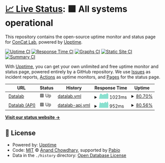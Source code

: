 # [📈 Live Status](https://concat-lab.github.io/datalab-status): <!--live status--> **🟩 All systems operational**

This repository contains the open-source uptime monitor and status page for [ConCat Lab](tu.berlin/en/concat), powered by [Upptime](https://github.com/upptime/upptime).

[![Uptime CI](https://github.com/concat-lab/datalab-status/workflows/Uptime%20CI/badge.svg)](https://github.com/concat-lab/datalab-status/actions?query=workflow%3A%22Uptime+CI%22)
[![Response Time CI](https://github.com/concat-lab/datalab-status/workflows/Response%20Time%20CI/badge.svg)](https://github.com/concat-lab/datalab-status/actions?query=workflow%3A%22Response+Time+CI%22)
[![Graphs CI](https://github.com/concat-lab/datalab-status/workflows/Graphs%20CI/badge.svg)](https://github.com/concat-lab/datalab-status/actions?query=workflow%3A%22Graphs+CI%22)
[![Static Site CI](https://github.com/concat-lab/datalab-status/workflows/Static%20Site%20CI/badge.svg)](https://github.com/concat-lab/datalab-status/actions?query=workflow%3A%22Static+Site+CI%22)
[![Summary CI](https://github.com/concat-lab/datalab-status/workflows/Summary%20CI/badge.svg)](https://github.com/concat-lab/datalab-status/actions?query=workflow%3A%22Summary+CI%22)

With [Upptime](https://upptime.js.org), you can get your own unlimited and free uptime monitor and status page, powered entirely by a GitHub repository. We use [Issues](https://github.com/concat-lab/datalab-status/issues) as incident reports, [Actions](https://github.com/concat-lab/datalab-status/actions) as uptime monitors, and [Pages](https://concat-lab.github.io/datalab-status) for the status page.

<!--start: status pages-->
<!-- This summary is generated by Upptime (https://github.com/upptime/upptime) -->
<!-- Do not edit this manually, your changes will be overwritten -->
<!-- prettier-ignore -->
| URL | Status | History | Response Time | Uptime |
| --- | ------ | ------- | ------------- | ------ |
| <img alt="" src="https://icons.duckduckgo.com/ip3/datalab.concatlab.eu.ico" height="13"> [Datalab](https://datalab.concatlab.eu) | 🟩 Up | [datalab.yml](https://github.com/concat-lab/datalab-status/commits/HEAD/history/datalab.yml) | <details><summary><img alt="Response time graph" src="./graphs/datalab/response-time-week.png" height="20"> 1023ms</summary><br><a href="https://concat-lab.github.io/datalab-status/history/datalab"><img alt="Response time 983" src="https://img.shields.io/endpoint?url=https%3A%2F%2Fraw.githubusercontent.com%2Fconcat-lab%2Fdatalab-status%2FHEAD%2Fapi%2Fdatalab%2Fresponse-time.json"></a><br><a href="https://concat-lab.github.io/datalab-status/history/datalab"><img alt="24-hour response time 886" src="https://img.shields.io/endpoint?url=https%3A%2F%2Fraw.githubusercontent.com%2Fconcat-lab%2Fdatalab-status%2FHEAD%2Fapi%2Fdatalab%2Fresponse-time-day.json"></a><br><a href="https://concat-lab.github.io/datalab-status/history/datalab"><img alt="7-day response time 1023" src="https://img.shields.io/endpoint?url=https%3A%2F%2Fraw.githubusercontent.com%2Fconcat-lab%2Fdatalab-status%2FHEAD%2Fapi%2Fdatalab%2Fresponse-time-week.json"></a><br><a href="https://concat-lab.github.io/datalab-status/history/datalab"><img alt="30-day response time 1010" src="https://img.shields.io/endpoint?url=https%3A%2F%2Fraw.githubusercontent.com%2Fconcat-lab%2Fdatalab-status%2FHEAD%2Fapi%2Fdatalab%2Fresponse-time-month.json"></a><br><a href="https://concat-lab.github.io/datalab-status/history/datalab"><img alt="1-year response time 983" src="https://img.shields.io/endpoint?url=https%3A%2F%2Fraw.githubusercontent.com%2Fconcat-lab%2Fdatalab-status%2FHEAD%2Fapi%2Fdatalab%2Fresponse-time-year.json"></a></details> | <details><summary><a href="https://concat-lab.github.io/datalab-status/history/datalab">80.70%</a></summary><a href="https://concat-lab.github.io/datalab-status/history/datalab"><img alt="All-time uptime 96.49%" src="https://img.shields.io/endpoint?url=https%3A%2F%2Fraw.githubusercontent.com%2Fconcat-lab%2Fdatalab-status%2FHEAD%2Fapi%2Fdatalab%2Fuptime.json"></a><br><a href="https://concat-lab.github.io/datalab-status/history/datalab"><img alt="24-hour uptime 100.00%" src="https://img.shields.io/endpoint?url=https%3A%2F%2Fraw.githubusercontent.com%2Fconcat-lab%2Fdatalab-status%2FHEAD%2Fapi%2Fdatalab%2Fuptime-day.json"></a><br><a href="https://concat-lab.github.io/datalab-status/history/datalab"><img alt="7-day uptime 80.70%" src="https://img.shields.io/endpoint?url=https%3A%2F%2Fraw.githubusercontent.com%2Fconcat-lab%2Fdatalab-status%2FHEAD%2Fapi%2Fdatalab%2Fuptime-week.json"></a><br><a href="https://concat-lab.github.io/datalab-status/history/datalab"><img alt="30-day uptime 92.32%" src="https://img.shields.io/endpoint?url=https%3A%2F%2Fraw.githubusercontent.com%2Fconcat-lab%2Fdatalab-status%2FHEAD%2Fapi%2Fdatalab%2Fuptime-month.json"></a><br><a href="https://concat-lab.github.io/datalab-status/history/datalab"><img alt="1-year uptime 96.49%" src="https://img.shields.io/endpoint?url=https%3A%2F%2Fraw.githubusercontent.com%2Fconcat-lab%2Fdatalab-status%2FHEAD%2Fapi%2Fdatalab%2Fuptime-year.json"></a></details>
| <img alt="" src="https://icons.duckduckgo.com/ip3/datalab-api.concatlab.eu.ico" height="13"> [Datalab (API)](https://datalab-api.concatlab.eu) | 🟩 Up | [datalab-api.yml](https://github.com/concat-lab/datalab-status/commits/HEAD/history/datalab-api.yml) | <details><summary><img alt="Response time graph" src="./graphs/datalab-api/response-time-week.png" height="20"> 952ms</summary><br><a href="https://concat-lab.github.io/datalab-status/history/datalab-api"><img alt="Response time 976" src="https://img.shields.io/endpoint?url=https%3A%2F%2Fraw.githubusercontent.com%2Fconcat-lab%2Fdatalab-status%2FHEAD%2Fapi%2Fdatalab-api%2Fresponse-time.json"></a><br><a href="https://concat-lab.github.io/datalab-status/history/datalab-api"><img alt="24-hour response time 842" src="https://img.shields.io/endpoint?url=https%3A%2F%2Fraw.githubusercontent.com%2Fconcat-lab%2Fdatalab-status%2FHEAD%2Fapi%2Fdatalab-api%2Fresponse-time-day.json"></a><br><a href="https://concat-lab.github.io/datalab-status/history/datalab-api"><img alt="7-day response time 952" src="https://img.shields.io/endpoint?url=https%3A%2F%2Fraw.githubusercontent.com%2Fconcat-lab%2Fdatalab-status%2FHEAD%2Fapi%2Fdatalab-api%2Fresponse-time-week.json"></a><br><a href="https://concat-lab.github.io/datalab-status/history/datalab-api"><img alt="30-day response time 1000" src="https://img.shields.io/endpoint?url=https%3A%2F%2Fraw.githubusercontent.com%2Fconcat-lab%2Fdatalab-status%2FHEAD%2Fapi%2Fdatalab-api%2Fresponse-time-month.json"></a><br><a href="https://concat-lab.github.io/datalab-status/history/datalab-api"><img alt="1-year response time 976" src="https://img.shields.io/endpoint?url=https%3A%2F%2Fraw.githubusercontent.com%2Fconcat-lab%2Fdatalab-status%2FHEAD%2Fapi%2Fdatalab-api%2Fresponse-time-year.json"></a></details> | <details><summary><a href="https://concat-lab.github.io/datalab-status/history/datalab-api">80.56%</a></summary><a href="https://concat-lab.github.io/datalab-status/history/datalab-api"><img alt="All-time uptime 96.47%" src="https://img.shields.io/endpoint?url=https%3A%2F%2Fraw.githubusercontent.com%2Fconcat-lab%2Fdatalab-status%2FHEAD%2Fapi%2Fdatalab-api%2Fuptime.json"></a><br><a href="https://concat-lab.github.io/datalab-status/history/datalab-api"><img alt="24-hour uptime 100.00%" src="https://img.shields.io/endpoint?url=https%3A%2F%2Fraw.githubusercontent.com%2Fconcat-lab%2Fdatalab-status%2FHEAD%2Fapi%2Fdatalab-api%2Fuptime-day.json"></a><br><a href="https://concat-lab.github.io/datalab-status/history/datalab-api"><img alt="7-day uptime 80.56%" src="https://img.shields.io/endpoint?url=https%3A%2F%2Fraw.githubusercontent.com%2Fconcat-lab%2Fdatalab-status%2FHEAD%2Fapi%2Fdatalab-api%2Fuptime-week.json"></a><br><a href="https://concat-lab.github.io/datalab-status/history/datalab-api"><img alt="30-day uptime 92.29%" src="https://img.shields.io/endpoint?url=https%3A%2F%2Fraw.githubusercontent.com%2Fconcat-lab%2Fdatalab-status%2FHEAD%2Fapi%2Fdatalab-api%2Fuptime-month.json"></a><br><a href="https://concat-lab.github.io/datalab-status/history/datalab-api"><img alt="1-year uptime 96.47%" src="https://img.shields.io/endpoint?url=https%3A%2F%2Fraw.githubusercontent.com%2Fconcat-lab%2Fdatalab-status%2FHEAD%2Fapi%2Fdatalab-api%2Fuptime-year.json"></a></details>

<!--end: status pages-->

[**Visit our status website →**](https://concat-lab.github.io/datalab-status)

## 📄 License

- Powered by: [Upptime](https://github.com/upptime/upptime)
- Code: [MIT](./LICENSE) © [Anand Chowdhary](https://anandchowdhary.com), supported by [Pabio](https://pabio.com)
- Data in the `./history` directory: [Open Database License](https://opendatacommons.org/licenses/odbl/1-0/)
